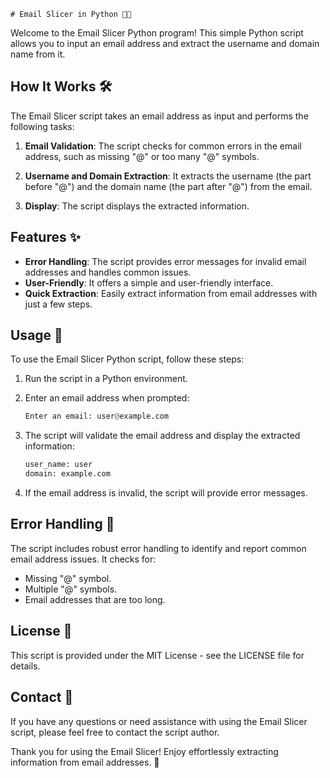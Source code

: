     # Email Slicer in Python 🔪📧

Welcome to the Email Slicer Python program! This simple Python script allows you to input an email address and extract the username and domain name from it.

## How It Works 🛠️

The Email Slicer script takes an email address as input and performs the following tasks:

1. **Email Validation**: The script checks for common errors in the email address, such as missing "@" or too many "@" symbols.

2. **Username and Domain Extraction**: It extracts the username (the part before "@") and the domain name (the part after "@") from the email.

3. **Display**: The script displays the extracted information.

## Features ✨

- **Error Handling**: The script provides error messages for invalid email addresses and handles common issues.
- **User-Friendly**: It offers a simple and user-friendly interface.
- **Quick Extraction**: Easily extract information from email addresses with just a few steps.

## Usage 🚀

To use the Email Slicer Python script, follow these steps:

1. Run the script in a Python environment.

2. Enter an email address when prompted:

   ```python
   Enter an email: user@example.com
    ```
3. The script will validate the email address and display the extracted information:

    ```python
    user_name: user
    domain: example.com
    ```
4. If the email address is invalid, the script will provide error messages.

## Error Handling 🚫
The script includes robust error handling to identify and report common email address issues. It checks for:

- Missing "@" symbol.
- Multiple "@" symbols.
- Email addresses that are too long.

## License 📝
This script is provided under the MIT License - see the LICENSE file for details.

## Contact 📧
If you have any questions or need assistance with using the Email Slicer script, please feel free to contact the script author.

Thank you for using the Email Slicer! Enjoy effortlessly extracting information from email addresses. 🔪
